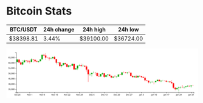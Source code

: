 # Bitcoin Stats

BTC/USDT|24h change|24h high|24h low|
|---|---|---|---|
|$38398.81|3.44%|$39100.00|$36724.00|

<img src="./chart.svg">
